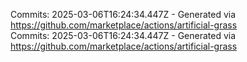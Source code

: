 Commits: 2025-03-06T16:24:34.447Z - Generated via https://github.com/marketplace/actions/artificial-grass
<br>
Commits: 2025-03-06T16:24:34.447Z - Generated via https://github.com/marketplace/actions/artificial-grass
<br>

